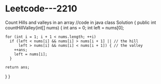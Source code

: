 # Leetcode---2210
Count Hills and valleys in an array
//code in java 
class Solution {
  public int countHillValley(int[] nums) {
    int ans = 0;
    int left = nums[0];

    for (int i = 1; i + 1 < nums.length; ++i)
      if (left < nums[i] && nums[i] > nums[i + 1] || // the hill
          left > nums[i] && nums[i] < nums[i + 1]) { // the valley
        ++ans;
        left = nums[i];
      }

    return ans;
  }
}
